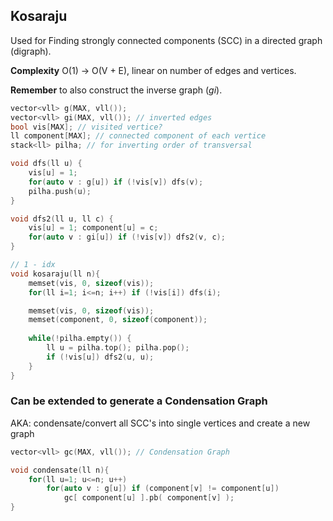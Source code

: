 ## Kosaraju

Used for Finding strongly connected components (SCC) in a directed graph (digraph).

**Complexity** O(1) -> O(V + E), linear on number of edges and vertices.

**Remember** to also construct the inverse graph (*gi*).

```cpp
vector<vll> g(MAX, vll());
vector<vll> gi(MAX, vll()); // inverted edges
bool vis[MAX]; // visited vertice?
ll component[MAX]; // connected component of each vertice
stack<ll> pilha; // for inverting order of transversal

void dfs(ll u) {
    vis[u] = 1;
    for(auto v : g[u]) if (!vis[v]) dfs(v);
    pilha.push(u);
}

void dfs2(ll u, ll c) {
    vis[u] = 1; component[u] = c;
    for(auto v : gi[u]) if (!vis[v]) dfs2(v, c);
}

// 1 - idx
void kosaraju(ll n){
    memset(vis, 0, sizeof(vis));
    for(ll i=1; i<=n; i++) if (!vis[i]) dfs(i);

    memset(vis, 0, sizeof(vis));
    memset(component, 0, sizeof(component));
    
    while(!pilha.empty()) {
        ll u = pilha.top(); pilha.pop();
        if (!vis[u]) dfs2(u, u);
    }
}
```

### Can be extended to generate a Condensation Graph

AKA: condensate/convert all SCC's into single vertices and create a new graph

```cpp
vector<vll> gc(MAX, vll()); // Condensation Graph

void condensate(ll n){
    for(ll u=1; u<=n; u++)
        for(auto v : g[u]) if (component[v] != component[u])
            gc[ component[u] ].pb( component[v] );
}
```
